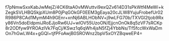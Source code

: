 f7pNmwSxxKabJwMejZ/4CK6taA0vMWuttvi9exQZv614D31sPkWtf4MeWi+kZegkSVLHBQSkjpXUm8P0jPqGOkGF0EEM3gEaya20cJLW8YujuFrobefUr02R986P8CAd1MymM4h9GEnr+xnNj6ABLHObNV+j9wLFG70b/TXVGl2tjob9Rxy86Vn5doEldpmiJRoEJjoRw6UJ+wlOV55UzoON/EjjcnOnOk8q5zVF7sRCKp8r2ODfyw9YROAzIVk7FqCj/KSwz1q6qWh4jsN5fZj4YbbNs/Tf5fccWxWaDmOn7hGwLW4x+gGQI+tjfPFoAwjB0SROWnz2bpV5xOYZBqweEP4=

